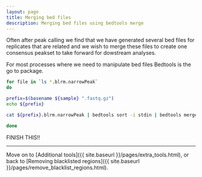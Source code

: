 ```yaml
---
layout: page
title: Merging bed files
description: Merging bed files using bedtools merge
---
```


Often after peak calling we find that we have generated several bed files for replicates that are related
and we wish to merge these files to create one consensus peakset to take forward for dowstream analyses.

For most processes where we need to manipulate bed files Bedtools is the go to package.



~~~bash
for file in `ls *.blrm.narrowPeak` 
do

prefix=$(basename ${sample} ".fastq.gz")
echo ${prefix}

cat ${prefix}.blrm.narrowPeak | bedtools sort -i stdin | bedtools merge -i stdin > {output}

done
~~~

FINISH THIS!!

***

Move on to [Additional tools]({{ site.baseurl }}/pages/extra_tools.html),
or back to [Removing blacklisted regions]({{ site.baseurl }}/pages/remove_blacklist_regions.html).
